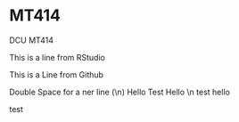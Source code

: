 # MT414

DCU MT414

This is a line from RStudio

This is a Line from Github

Double Space for a ner line (\n)
Hello Test
Hello \n test
hello

test
